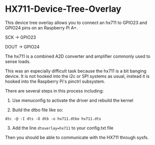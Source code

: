 # HX711-Device-Tree-Overlay

This device tree overlay allows you to connect an hx711 to GPIO23 and GPIO24 pins on an Raspberry Pi A+.

SCK -> GPIO23

DOUT -> GPIO24

The hx711 is a combined A2D converter and amplifier commonly used to sense loads.

This was an especially difficult task because the hx711 is a bit banging device. It is not hooked into the i2c or SPI systems as usual, instead it is hooked into the Raspberry Pi's pinctrl subsystem.

There are several steps in this process including:

1) Use menuconfig to activate the driver and rebuild the kernel

2) Build the dtbo file like so:
```
dtc -@ -I dts -O dtb -o hx711.dtbo hx711.dts
```
3) Add the line ```dtoverlay=hx711``` to your config.txt file

Then you should be able to communicate with the HX711 through sysfs.
